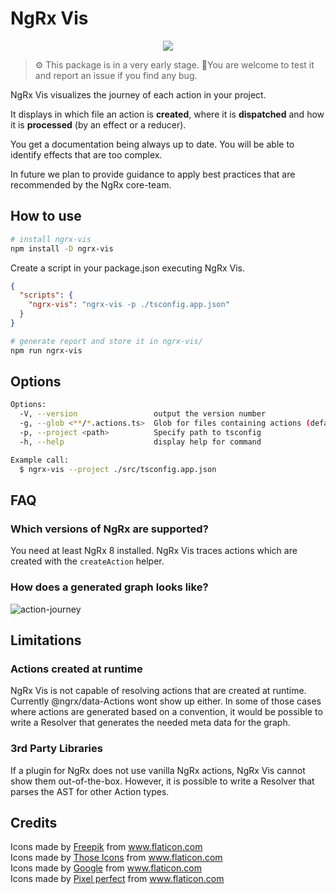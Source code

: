 # NgRx Vis

<p align="center">
  <img src="https://github.com/co-IT/ngrx-vis/blob/master/assets/logo.png?raw=true">
</p>

> ⚙️ This package is in a very early stage.
> 🐛You are welcome to test it and report an issue if you find any bug.

NgRx Vis visualizes the journey of each action in your project.

It displays in which file an action is **created**, where it is
**dispatched** and how it is **processed** (by an effect or a reducer).

You get a documentation being always up to date.
You will be able to identify effects that are too complex.

In future we plan to provide guidance to apply best practices that are
recommended by the NgRx core-team.

## How to use

```bash
# install ngrx-vis
npm install -D ngrx-vis
```

Create a script in your package.json executing NgRx Vis.

```json
{
  "scripts": {
    "ngrx-vis": "ngrx-vis -p ./tsconfig.app.json"
  }
}
```

```bash
# generate report and store it in ngrx-vis/
npm run ngrx-vis
```

## Options

```bash
Options:
  -V, --version                 output the version number
  -g, --glob <**/*.actions.ts>  Glob for files containing actions (default: "**/*.actions.ts")
  -p, --project <path>          Specify path to tsconfig
  -h, --help                    display help for command

Example call:
  $ ngrx-vis --project ./src/tsconfig.app.json
```

## FAQ

### Which versions of NgRx are supported?

You need at least NgRx 8 installed. NgRx Vis traces actions which are created
with the `createAction` helper.

### How does a generated graph looks like?

![action-journey](https://github.com/co-IT/ngrx-vis/blob/master/assets/graphs.png?raw=true)

## Limitations

### Actions created at runtime

NgRx Vis is not capable of resolving actions that are created at runtime.
Currently @ngrx/data-Actions wont show up either.
In some of those cases where actions are generated based on a convention,
it would be possible to write a Resolver that generates the needed meta data
for the graph.

### 3rd Party Libraries

If a plugin for NgRx does not use vanilla NgRx actions, NgRx Vis cannot show
them out-of-the-box.
However, it is possible to write a Resolver that parses the AST for other
Action types.

## Credits

<div>Icons made by <a href="https://www.flaticon.com/authors/freepik" title="Freepik">Freepik</a> from <a href="https://www.flaticon.com/"     title="Flaticon">www.flaticon.com</a></div><div>Icons made by <a href="https://www.flaticon.com/authors/those-icons" title="Those Icons">Those Icons</a> from <a href="https://www.flaticon.com/"     title="Flaticon">www.flaticon.com</a></div><div>Icons made by <a href="https://www.flaticon.com/authors/google" title="Google">Google</a> from <a href="https://www.flaticon.com/"     title="Flaticon">www.flaticon.com</a></div><div>Icons made by <a href="https://www.flaticon.com/authors/pixel-perfect" title="Pixel perfect">Pixel perfect</a> from <a href="https://www.flaticon.com/"     title="Flaticon">www.flaticon.com</a></div>
